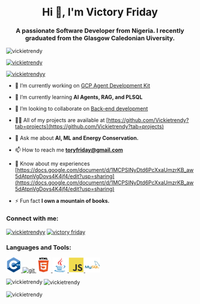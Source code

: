 <h1 align="center">Hi 👋, I'm Victory Friday</h1>
<h3 align="center">A passionate Software Developer from Nigeria. I recently graduated from the Glasgow Caledonian Uiversity.</h3>

<p align="left"> <img src="https://komarev.com/ghpvc/?username=vickietrendy&label=Profile%20views&color=0e75b6&style=flat" alt="vickietrendy" /> </p>

<p align="left"> <a href="https://github.com/ryo-ma/github-profile-trophy"><img src="https://github-profile-trophy.vercel.app/?username=vickietrendy" alt="vickietrendy" /></a> </p>

<p align="left"> <a href="https://twitter.com/vickietrendyy" target="blank"><img src="https://img.shields.io/twitter/follow/vickietrendyy?logo=twitter&style=for-the-badge" alt="vickietrendyy" /></a> </p>

- 🔭 I’m currently working on [GCP Agent Development Kit](https://github.com/Virgo-Alpha/Frisque)

- 🌱 I’m currently learning **AI Agents, RAG, and PLSQL**

- 👯 I’m looking to collaborate on [Back-end development](https://github.com/ToryFriday?tab=projects)

- 👨‍💻 All of my projects are available at [https://github.com/Vickietrendy?tab=projects](https://github.com/Vickietrendy?tab=projects)

- 💬 Ask me about **AI, ML and Energy Conservation.**

- 📫 How to reach me **toryfriday@gmail.com**

- 📄 Know about my experiences [https://docs.google.com/document/d/1MCPSINyDtd6PcXxaUmzrKB_aw5dAtpnVgDovs4K4jf4/edit?usp=sharing](https://docs.google.com/document/d/1MCPSINyDtd6PcXxaUmzrKB_aw5dAtpnVgDovs4K4jf4/edit?usp=sharing)

- ⚡ Fun fact **I own a mountain of books.**

<h3 align="left">Connect with me:</h3>
<p align="left">
<a href="https://twitter.com/vickietrendyy" target="blank"><img align="center" src="https://raw.githubusercontent.com/rahuldkjain/github-profile-readme-generator/master/src/images/icons/Social/twitter.svg" alt="vickietrendyy" height="30" width="40" /></a>
<a href="https://linkedin.com/in/victory friday" target="blank"><img align="center" src="https://raw.githubusercontent.com/rahuldkjain/github-profile-readme-generator/master/src/images/icons/Social/linked-in-alt.svg" alt="victory friday" height="30" width="40" /></a>
</p>

<h3 align="left">Languages and Tools:</h3>
<p align="left"> <a href="https://www.w3schools.com/cpp/" target="_blank" rel="noreferrer"> <img src="https://raw.githubusercontent.com/devicons/devicon/master/icons/cplusplus/cplusplus-original.svg" alt="cplusplus" width="40" height="40"/> </a> <a href="https://git-scm.com/" target="_blank" rel="noreferrer"> <img src="https://www.vectorlogo.zone/logos/git-scm/git-scm-icon.svg" alt="git" width="40" height="40"/> </a> <a href="https://www.w3.org/html/" target="_blank" rel="noreferrer"> <img src="https://raw.githubusercontent.com/devicons/devicon/master/icons/html5/html5-original-wordmark.svg" alt="html5" width="40" height="40"/> </a> <a href="https://www.java.com" target="_blank" rel="noreferrer"> <img src="https://raw.githubusercontent.com/devicons/devicon/master/icons/java/java-original.svg" alt="java" width="40" height="40"/> </a> <a href="https://developer.mozilla.org/en-US/docs/Web/JavaScript" target="_blank" rel="noreferrer"> <img src="https://raw.githubusercontent.com/devicons/devicon/master/icons/javascript/javascript-original.svg" alt="javascript" width="40" height="40"/> </a> <a href="https://www.mysql.com/" target="_blank" rel="noreferrer"> <img src="https://raw.githubusercontent.com/devicons/devicon/master/icons/mysql/mysql-original-wordmark.svg" alt="mysql" width="40" height="40"/> </a> </p>

<p><img align="left" src="https://github-readme-stats.vercel.app/api/top-langs?username=vickietrendy&show_icons=true&locale=en&layout=compact" alt="vickietrendy" /></p>

<p>&nbsp;<img align="center" src="https://github-readme-stats.vercel.app/api?username=vickietrendy&show_icons=true&locale=en" alt="vickietrendy" /></p>

<p><img align="center" src="https://github-readme-streak-stats.herokuapp.com/?user=vickietrendy&" alt="vickietrendy" /></p>

